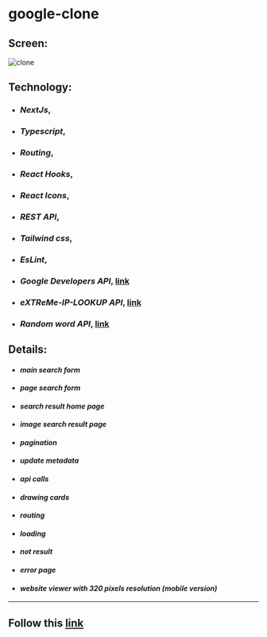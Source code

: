 # google-clone

## Screen: 
![clone](https://github.com/Kornull/google-clone/assets/96052707/5de3df3a-a93e-45e5-a588-633d77d437af)




## Technology: 
* ### *NextJs*,
* ### *Typescript*,
* ### *Routing*,
* ### *React Hooks*,
* ### *React Icons*,
* ### *REST API*,
* ### *Tailwind css*,
* ### *EsLint*,
* ### *Google Developers API*, [link](https://developers.google.com/)
* ### *eXTReMe-IP-LOOKUP API*, [link](https://extreme-ip-lookup.com/)
* ### *Random word API*, [link](https://random-word-api.herokuapp.com/home)

## Details:
 * #### *main search form*
 * #### *page search form*
 * #### *search result home page*
 * #### *image search result page*
 * #### *pagination*
 * #### *update metadata*
 * #### *api calls*
 * #### *drawing cards*
 * #### *routing*
 * #### *loading*
 * #### *not result*
 * #### *error page*
 * #### *website viewer with 320 pixels resolution (mobile version)*
 ---
 
 ## Follow this [link](https://kornull-google-clone.vercel.app/)

